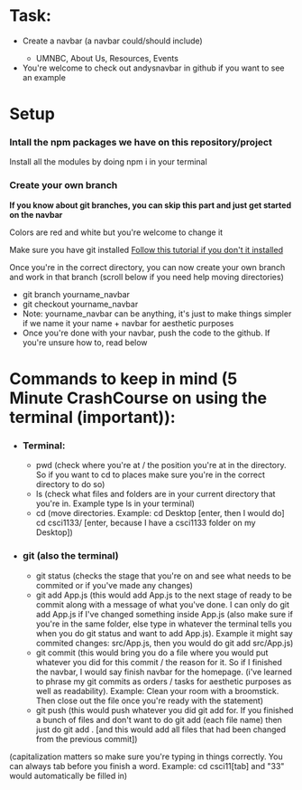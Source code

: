 <h1> Task: </h1>
    <ul>
    <li>Create a navbar (a navbar could/should include)</li>
    <ul>
        <li>UMNBC, About Us, Resources, Events</li>
    </ul>
    <li>You're welcome to check out andysnavbar in github if you want to see an example</li>
</ul>

<h1> Setup </h1>
<h3>Intall the npm packages we have on this repository/project</h3>
<p>Install all the modules by doing npm i in your terminal<p>
<h3>Create your own branch</h3>
<p><strong>If you know about git branches, you can skip this part and just get started on the navbar</strong></p>
<p>Colors are red and white but you're welcome to change it</p>
<p>Make sure you have git installed <a href="https://www.theodinproject.com/lessons/foundations-setting-up-git">Follow this tutorial if you don't it installed</a></p>
<p>Once you're in the correct directory, you can now create your own branch and work in that branch (scroll below if you need help moving directories)</p>
<ul>
<li>git branch yourname_navbar</li>
<li>git checkout yourname_navbar</li>
<li>Note: yourname_navbar can be anything, it's just to make things simpler if we name it your name + navbar for aesthetic purposes</li>
<li>Once you're done with your navbar, push the code to the github. If you're unsure how to, read below</li>
</ul>


<h1>Commands to keep in mind (5 Minute CrashCourse on using the terminal (important)): </h1>
<ul>
<li><h3>Terminal:</h3></li>
    <ul><li>pwd (check where you're at / the position you're at in the directory. So if you want to cd to places make sure you're in the correct directory to do so)</li><li>ls (check what files and folders are in your current directory that you're in. Example type ls in your terminal)</li><li>cd (move directories. Example: cd Desktop [enter, then I would do] cd csci1133/ [enter, because I have a csci1133 folder on my Desktop])</li>
    </ul>
<li><h3>git (also the terminal)</h3></li>
<ul><li>git status (checks the stage that you're on and see what needs to be commited or if you've made any changes)</li><li>git add App.js (this would add App.js to the next stage of ready to be commit along with a message of what you've done. I can only do git add App.js if I've changed something inside App.js (also make sure if you're in the same folder, else type in whatever the terminal tells you when you do git status and want to add App.js). Example it might say commited changes: src/App.js, then you would do git add src/App.js)</li><li>git commit (this would bring you do a file where you would put whatever you did for this commit / the reason for it. So if I finished the navbar, I would say finish navbar for the homepage. (i've learned to phrase my git commits as orders / tasks for aesthetic purposes as well as readability). Example: Clean your room with a broomstick. Then close out the file once you're ready with the statement)</li><li>git push (this would push whatever you did git add for. If you finished a bunch of files and don't want to do git add (each file name) then just do git add . [and this would add all files that had been changed from the previous commit])</li>
    </ul>
</ul>

(capitalization matters so make sure you're typing in things correctly. You can always tab before you finish a word. Example: cd csci11[tab] and "33" would automatically be filled in)

